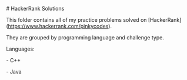 \# HackerRank Solutions



This folder contains all of my practice problems solved on \[HackerRank](https://www.hackerrank.com/pinkycodes).

They are grouped by programming language and challenge type.



Languages:

\- C++

\- Java

